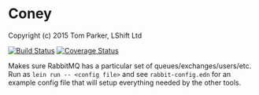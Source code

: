 Coney
=====
Copyright (c) 2015 Tom Parker, LShift Ltd

[![Build Status](https://travis-ci.org/lshift/coney.svg?branch=master)](https://travis-ci.org/lshift/coney) [![Coverage Status](https://coveralls.io/repos/lshift/coney/badge.svg?branch=master)](https://coveralls.io/r/lshift/coney?branch=master)

Makes sure RabbitMQ has a particular set of queues/exchanges/users/etc. Run as
`lein run -- <config file>` and see `rabbit-config.edn` for an example config file
that will setup everything needed by the other tools.